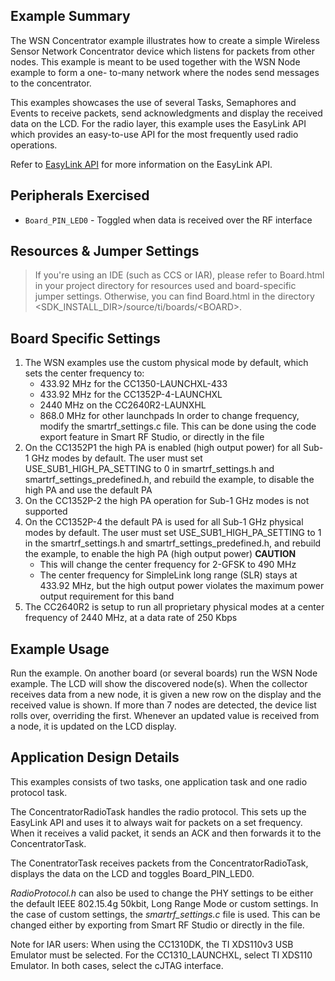## Example Summary

The WSN Concentrator example illustrates how to create a simple Wireless Sensor
Network Concentrator device which listens for packets from other nodes. This
example is meant to be used together with the WSN Node example to form a one-
to-many network where the nodes send messages to the concentrator.

This examples showcases the use of several Tasks, Semaphores and Events to
receive packets, send acknowledgments and display the received data on the
LCD. For the radio layer, this example uses the EasyLink API which provides
an easy-to-use API for the most frequently used radio operations.

Refer to [EasyLink API](http://processors.wiki.ti.com/index.php/SimpleLink-EasyLink)
for more information on the EasyLink API.


## Peripherals Exercised
* `Board_PIN_LED0` - Toggled when data is received over the RF interface

## Resources & Jumper Settings

> If you're using an IDE (such as CCS or IAR), please refer to Board.html in your project
directory for resources used and board-specific jumper settings. Otherwise, you can find
Board.html in the directory &lt;SDK_INSTALL_DIR&gt;/source/ti/boards/&lt;BOARD&gt;.

## Board Specific Settings
1. The WSN examples use the custom physical mode by default, which sets 
the center frequency to:
    - 433.92 MHz for the CC1350-LAUNCHXL-433
    - 433.92 MHz for the CC1352P-4-LAUNCHXL
    - 2440 MHz on the CC2640R2-LAUNXHL 
    - 868.0 MHz for other launchpads
In order to change frequency, modify the smartrf_settings.c file. This can be 
done using the code export feature in Smart RF Studio, or directly in the file
2. On the CC1352P1 the high PA is enabled (high output power) for all 
Sub-1 GHz modes by default. The user must set USE_SUB1_HIGH_PA_SETTING to 0 in 
smartrf_settings.h and smartrf_settings_predefined.h, and rebuild the example, 
to disable the high PA and use the default PA
3. On the CC1352P-2 the high PA operation for Sub-1 GHz modes is not supported
4. On the CC1352P-4 the default PA is used for all Sub-1 GHz physical modes by 
default. The user must set USE_SUB1_HIGH_PA_SETTING to 1 in the 
smartrf_settings.h and smartrf_settings_predefined.h, and rebuild the example, 
to enable the high PA (high output power)
**CAUTION**  
    - This will change the center frequency for 2-GFSK to 490 MHz  
    - The center frequency for SimpleLink long range (SLR) stays at 433.92 MHz, 
    but the high output power violates the maximum power output requirement 
    for this band
5. The CC2640R2 is setup to run all proprietary physical modes at a center 
frequency of 2440 MHz, at a data rate of 250 Kbps

## Example Usage
Run the example. On another board (or several boards) run the WSN Node example.
The LCD will show the discovered node(s). When the collector receives data from
a new node, it is given a new row on the display and the received value is shown.
If more than 7 nodes are detected, the device list rolls over, overriding
the first. Whenever an updated value is received from a node, it is updated on
the LCD display.

## Application Design Details
This examples consists of two tasks, one application task and one radio
protocol task.

The ConcentratorRadioTask handles the radio protocol. This sets up the EasyLink
API and uses it to always wait for packets on a set frequency. When it receives
a valid packet, it sends an ACK and then forwards it to the ConcentratorTask.

The ConentratorTask receives packets from the ConcentratorRadioTask, displays
the data on the LCD and toggles Board_PIN_LED0.

*RadioProtocol.h* can also be used to change the
PHY settings to be either the default IEEE 802.15.4g 50kbit,
Long Range Mode or custom settings. In the case of custom settings,
the *smartrf_settings.c* file is used. This can be changed either
by exporting from Smart RF Studio or directly in the file.

Note for IAR users: When using the CC1310DK, the TI XDS110v3 USB Emulator must
be selected. For the CC1310_LAUNCHXL, select TI XDS110 Emulator. In both cases,
select the cJTAG interface.
